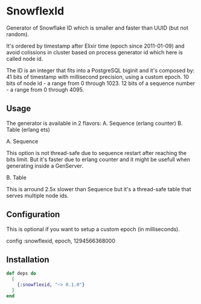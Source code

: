 # SnowflexId

Generator of Snowflake ID which is smaller and faster than UUID (but not random).

It's ordered by timestamp after Elixir time (epoch since 2011-01-09) and 
avoid colissions in cluster based on process generator id which here is called node id.

The ID is an integer that fits into a PostgreSQL biginit and it's composed by:
  41 bits of timestamp with millisecond precision, using a custom epoch.
  10 bits of node id - a range from 0 through 1023.
  12 bits of a sequence number - a range from 0 through 4095.

## Usage

The generator is available in 2 flavors: 
A. Sequence (erlang counter)
B. Table (erlang ets)

A. Sequence

This option is not thread-safe due to sequence restart after reaching the bits limit.
But it's faster due to erlang counter and it might be usefull when generating inside a GenServer.

B. Table

This is arround 2.5x slower than Sequence but it's a thread-safe table that 
serves multiple node ids.

## Configuration

This is optional if you want to setup a custom epoch (in milliseconds).

config :snowflexid, epoch, 1294566368000

## Installation

```elixir
def deps do
  [
    {:snowflexid, "~> 0.1.0"}
  ]
end
```
